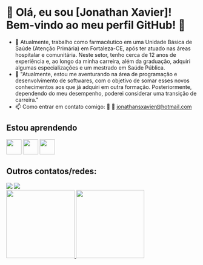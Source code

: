 # 🌟 Olá, eu sou [Jonathan Xavier]! Bem-vindo ao meu perfil GitHub! 👋

- 🔭 Atualmente, trabalho como farmacêutico em uma Unidade Básica de Saúde (Atenção Primária) em Fortaleza-CE, após ter atuado nas áreas hospitalar e comunitária. Neste setor, tenho cerca de 12 anos de experiência e, ao longo da minha carreira, além da graduação, adquiri algumas especializações e um mestrado em Saúde Pública.
- 🌱 "Atualmente, estou me aventurando na área de programação e desenvolvimento de softwares, com o objetivo de somar esses novos conhecimentos aos que já adquiri em outra formação. Posteriormente, dependendo do meu desempenho, poderei considerar uma transição de carreira."
- 📫 Como entrar em contato comigo: 	📧 :email: jonathansxavier@hotmail.com

## Estou aprendendo
<img loading="lazy" src="https://cdn.jsdelivr.net/gh/devicons/devicon@latest/icons/javascript/javascript-original.svg" width="40" height="40"/> <img loading="lazy" src="https://cdn.jsdelivr.net/gh/devicons/devicon@latest/icons/css3/css3-original.svg" width="40" height="40"/> <img loading="lazy" src="https://cdn.jsdelivr.net/gh/devicons/devicon@latest/icons/html5/html5-original.svg" width="40" height="40"/>

## Outros contatos/redes:

<div>
<a href="https://instagram.com/jonathan_sxavier" target="_blank"><img loading="lazy" src="https://img.shields.io/badge/-Instagram-%23E4405F?style=for-the-badge&logo=instagram&logoColor=white" target="_blank"></a>
<a href="https://www.linkedin.com/in/Jonathan Xavier" target="_blank"><img loading="lazy" src="https://img.shields.io/badge/-LinkedIn-%230077B5?style=for-the-badge&logo=linkedin&logoColor=white" target="_blank"></a>   
</div>


<div>
<a href="https://github.com/JonathanSilvaXavier">
<img loading="lazy" height="180em" src="https://github-readme-stats.vercel.app/api/top-langs/?username=JonathanSilvaXavier&layout=compact&langs_count=7&theme=dracula"/>
<img loading="lazy" height="180em" src="https://github-readme-stats.vercel.app/api?username=JonathanSilvaXavier&show_icons=true&theme=dracula&include_all_commits=true&count_private=true"/>
</div>
